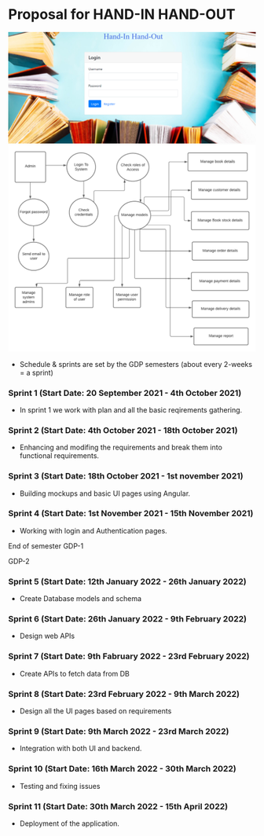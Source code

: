 # Proposal for HAND-IN HAND-OUT

![](LoginPage.png "loginpage")
![](Blank_diagram.png "flow ")

- Schedule & sprints are set by the GDP semesters (about every 2-weeks = a sprint)

### Sprint 1  (Start Date: 20 September 2021 - 4th October 2021)
- In sprint 1 we work with plan and all the basic reqirements gathering. 

### Sprint 2  (Start Date: 4th October 2021 - 18th October 2021)
- Enhancing and modifing the requirements and break them into functional requirements.

### Sprint 3  (Start Date: 18th October 2021 - 1st november 2021)
- Building mockups and basic UI pages using Angular.

### Sprint 4  (Start Date: 1st November 2021 - 15th November 2021)
- Working with login and Authentication pages.

 End of semester GDP-1

 GDP-2 

 ### Sprint 5  (Start Date: 12th January 2022 - 26th January 2022)
 - Create Database models and schema

 ### Sprint 6  (Start Date: 26th January 2022 - 9th February 2022)
 - Design web APIs

 ### Sprint 7  (Start Date: 9th Fabruary 2022 - 23rd February 2022)
 - Create APIs to fetch data from DB

 ### Sprint 8  (Start Date: 23rd February 2022 - 9th March 2022)
 - Design all the UI pages based on requirements

 ### Sprint 9  (Start Date: 9th March 2022 - 23rd March 2022)
 - Integration with both UI and backend.

 ### Sprint 10  (Start Date: 16th March 2022 - 30th March 2022)
 - Testing and fixing issues

 ### Sprint 11  (Start Date: 30th March 2022 - 15th April 2022)
 - Deployment of the application.
 


